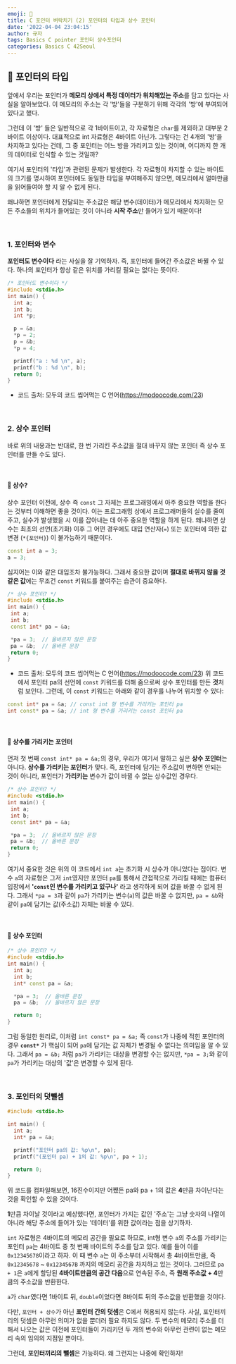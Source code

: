 ```yaml
---
emoji: 🌱
title: C 포인터 벼락치기 (2) 포인터의 타입과 상수 포인터
date: '2022-04-04 23:04:15'
author: 규자
tags: Basics C pointer 포인터 상수포인터
categories: Basics C 42Seoul
---
```


## 🧬 포인터의 타입

앞에서 우리는 포인터가 **메모리 상에서 특정 데이터가 위치해있는 주소**를 담고 있다는 사실을 알아보았다. 이 메모리의 주소는 각 '방'들을 구분하기 위해 각각의 '방'에 부여되어 있다고 했다. 

그런데 이 '방' 들은 일반적으로 각 1바이트이고, 각 자료형은 `char`를 제외하고 대부분 2바이트 이상이다. 대표적으로 int 자료형은 4바이트 아닌가. 그렇다는 건 4개의 '방'을 차지하고 있다는 건데, 그 중 포인터는 어느 방을 가리키고 있는 것이며, 어디까지 한 개의 데이터로 인식할 수 있는 것일까?

여기서 포인터의 '타입'과 관련된 문제가 발생한다. 각 자료형이 차지할 수 있는 바이트의 크기를 명시하여 포인터에도 동일한 타입을 부여해주지 않으면, 메모리에서 얼마만큼을 읽어들여야 할 지 알 수 없게 된다.

왜냐하면 포인터에게 전달되는 주소값은 해당 변수(데이터)가 메모리에서 차지하는 모든 주소들의 위치가 들어있는 것이 아니라 **시작 주소**만 들어가 있기 때문이다!

<br/>

### 1. 포인터와 변수
**포인터도 변수이다** 라는 사실을 잘 기억하자. 즉, 포인터에 들어간 주소값은 바뀔 수 있다. 하나의 포인터가 항상 같은 위치를 가리킬 필요는 없다는 뜻이다.

```cpp
/* 포인터도 변수이다 */
#include <stdio.h>
int main() {
  int a;
  int b;
  int *p;

  p = &a;
  *p = 2;
  p = &b;
  *p = 4;

  printf("a : %d \n", a);
  printf("b : %d \n", b);
  return 0;
}
```
- 코드 출처: 모두의 코드 씹어먹는 C 언어(https://modoocode.com/23)

<br/>

### 2. 상수 포인터
바로 위의 내용과는 반대로, 한 번 가리킨 주소값을 절대 바꾸지 않는 포인터 즉 상수 포인터를 만들 수도 있다. 

<br/>

#### 📌 상수?

상수 포인터 이전에, 상수 즉 `const` 그 자체는 프로그래밍에서 아주 중요한 역할을 한다는 것부터 이해하면 좋을 것이다. 이는 프로그래밍 상에서 프로그래머들의 실수를 줄여주고, 실수가 발생했을 시 이를 잡아내는 데 아주 중요한 역할을 하게 된다. 왜냐하면 상수는 최초의 선언(초기화) 이후 그 어떤 경우에도 대입 연산자(`=`) 또는 포인터에 의한 값 변경 (`*{포인터}`) 이 불가능하기 때문이다. 
```cpp
const int a = 3;
a = 3;
```
심지어는 이와 같은 대입조차 불가능하다. 그래서 중요한 값이며 **절대로 바뀌지 않을 것 같은 값**에는 무조건 `const` 키워드를 붙여주는 습관이 중요하다.


 ```cpp
 /* 상수 포인터? */
#include <stdio.h>
int main() {
  int a;
  int b;
  const int* pa = &a;

  *pa = 3;  // 올바르지 않은 문장
  pa = &b;  // 올바른 문장
  return 0;
}
 ```
 - 코드 출처: 모두의 코드 씹어먹는 C 언어(https://modoocode.com/23)
 위 코드에서 포인터 pa의 선언에 `const` 키워드를 더해 줌으로써 상수 포인터를 만든 **것**처럼 보인다. 그런데, 이 `const` 키워드는 아래와 같이 경우를 나누어 위치할 수 있다:

```cpp
const int* pa = &a; // const int 형 변수를 가리키는 포인터 pa
int const* pa = &a; // int 형 변수를 가리키는 const 포인터 pa
 ```

<br/>

#### 📌 상수를 가리키는 포인터

먼저 첫 번째 `const int* pa = &a;`의 경우, 우리가 여기서 말하고 싶은 **상수 포인터**는 아니다. **상수를 가리키는 포인터**가 맞다. 즉, 포인터에 담기는 주소값이 변하면 안되는 것이 아니라, 포인터가 **가리키는** 변수가 값이 바뀔 수 없는 상수값인 경우다. 

 ```cpp
 /* 상수 포인터? */
#include <stdio.h>
int main() {
  int a;
  int b;
  const int* pa = &a;

  *pa = 3;  // 올바르지 않은 문장
  pa = &b;  // 올바른 문장
  return 0;
}
 ```

여기서 중요한 것은 위의 이 코드에서 `int a`는 초기화 시 상수가 아니었다는 점이다. 변수 `a`의 자료형은 그저 `int`였지만 포인터 `pa`를 통해서 간접적으로 가리킬 때에는 컴퓨터 입장에서 **'`const`인 변수를 가리키고 있구나'** 라고 생각하게 되어 값을 바꿀 수 없게 된다. 그래서 `*pa = 3`과 같이 `pa`가 가리키는 변수(`a`)의 값은 바꿀 수 없지만, `pa = &b`와 같이 `pa`에 담기는 값(주소값) 자체는 바꿀 수 있다.

<br/>

#### 📌 상수 포인터

```cpp
/* 상수 포인터? */
#include <stdio.h>
int main() {
  int a;
  int b;
  int* const pa = &a;

  *pa = 3;  // 올바른 문장
  pa = &b;  // 올바르지 않은 문장

  return 0;
}
```
그럼 동일한 원리로, 이처럼 `int const* pa = &a;` 즉 `const`가 나중에 적힌 포인터의 경우 **`const*`** 가 핵심이 되어 `pa`에 담기는 값 자체가 변경될 수 없다는 의미임을 알 수 있다. 그래서 `pa = &b;` 처럼 `pa`가 가리키는 대상을 변경할 수는 없지만, `*pa = 3;`와 같이 `pa`가 가리키는 대상의 '값'은 변경할 수 있게 된다.

<br/>

### 3. 포인터의 덧뺄셈
```cpp
#include <stdio.h>

int main() {
  int a;
  int* pa = &a;

  printf("포인터 pa의 값: %p\n", pa);
  printf("(포인터 pa) + 1의 값: %p\n", pa + 1);

  return 0;
}
```
위 코드를 컴파일해보면, 16진수이지만 어쨌든 pa와 pa + 1의 값은 **4**만큼 차이난다는 것을 확인할 수 있을 것이다.

**1**만큼 차이날 것이라고 예상했다면, 포인터가 가지는 값인 '주소'는 그냥 숫자의 나열이 아니라 해당 주소에 들어가 있는 '데이터'를 위한 값이라는 점을 상기하자.

`int` 자료형은 4바이트의 메모리 공간을 필요로 하므로, int형 변수 `a`의 주소를 가리키는 포인터 `pa`는 4바이트 중 첫 번째 바이트의 주소를 담고 있다. 예를 들어 이를 `0x12345678`이라고 하자. 이 때 변수 `a`는 이 주소부터 시작해서 총 4바이트만큼, 즉 `0x12345678` ~ `0x1234567B` 까지의 메모리 공간을 차지하고 있는 것이다. 그러므로 `pa + 1`은 `a`에게 할당된 **4바이트만큼의 공간 다음**으로 연속된 주소, 즉 **원래 주소값 + 4**만큼의 주소값을 반환한다.

`a`가 `char`였다면 1바이트 뒤, `double`이었다면 8바이트 뒤의 주소값을 반환했을 것이다.

다만, `포인터 + 상수`가 아닌 **포인터 간의 덧셈**은 C에서 허용되지 않는다. 사실, 포인터끼리의 덧셈은 아무런 의미가 없을 뿐더러 필요 하지도 않다. 두 변수의 메모리 주소를 더해서 나오는 값은 이전에 포인터들이 가리키던 두 개의 변수와 아무런 관련이 없는 메모리 속의 임의의 지점일 뿐이다.

그런데, **포인터끼리의 뺄셈**은 가능하다. 왜 그런지는 나중에 확인하자!

```toc
```
